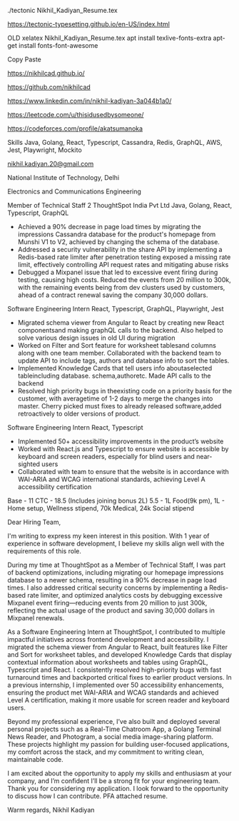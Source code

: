 ./tectonic Nikhil_Kadiyan_Resume.tex

https://tectonic-typesetting.github.io/en-US/index.html





OLD
xelatex Nikhil_Kadiyan_Resume.tex
apt install texlive-fonts-extra
apt-get install fonts-font-awesome


Copy Paste

https://nikhilcad.github.io/

https://github.com/nikhilcad

https://www.linkedin.com/in/nikhil-kadiyan-3a044b1a0/

https://leetcode.com/u/thisidusedbysomeone/

https://codeforces.com/profile/akatsumanoka

Skills
Java, Golang, React, Typescript, Cassandra, Redis, GraphQL, AWS, Jest, Playwright, Mockito

nikhil.kadiyan.20@gmail.com

National Institute of Technology, Delhi

Electronics and Communications Engineering

Member of Technical Staff 2
ThoughtSpot India Pvt Ltd
Java, Golang, React, Typescript, GraphQL
- Achieved a 90% decrease in page load times by migrating the impressions Cassandra database for the product's homepage from Munshi V1 to V2, achieved by changing the schema of the database.
- Addressed a security vulnerability in the share API by implementing a Redis-based rate limiter after penetration testing exposed a missing rate limit, effectively controlling API request rates and mitigating abuse risks
- Debugged a Mixpanel issue that led to excessive event firing during testing, causing high costs. Reduced the events from 20 million to 300k, with the remaining events being from dev clusters used by customers, ahead of a contract renewal saving the company 30,000 dollars.


Software Engineering Intern
React, Typescript, GraphQL, Playwright, Jest
- Migrated schema viewer from Angular to React by creating new React componentsand making graphQL calls to the backend. Also helped to solve various design issues in old UI during migration
- Worked on Filter and Sort feature for worksheet tablesand columns along with one team member. Collaborated with the backend team to update API to include tags, authors and database info to sort the tables.
- Implemented Knowledge Cards that tell users info aboutaselected tableincluding database. schema,authoretc. Made API calls to the backend
- Resolved high priority bugs in theexisting code on a priority basis for the customer, with averagetime of 1-2 days to merge the changes into master. Cherry picked must fixes to already released software,added retroactively to older versions of product.

Software Engineering Intern
React, Typescript
- Implemented 50+ accessibility improvements in the product’s website
- Worked with React.js and Typescript to ensure website is accessible by keyboard and screen readers, especially for blind users and near-sighted users
- Collaborated with team to ensure that the website is in accordance with WAI-ARIA and WCAG international standards, achieving Level A accessibility certification

Base - 11
CTC - 18.5 (Includes joining bonus 2L)
5.5 - 1L Food(9k pm), 1L - Home setup, Wellness stipend, 70k Medical, 24k Social stipend







Dear Hiring Team,

I'm writing to express my keen interest in this position. With 1 year of experience in software development, I believe my skills align well with the requirements of this role.

During my time at ThoughtSpot as a Member of Technical Staff, I was part of backend optimizations, including migrating our homepage impressions database to a newer schema, resulting in a 90% decrease in page load times. I also addressed critical security concerns by implementing a Redis-based rate limiter, and optimized analytics costs by debugging excessive Mixpanel event firing—reducing events from 20 million to just 300k, reflecting the actual usage of the product and saving 30,000 dollars in Mixpanel renewals.

As a Software Engineering Intern at ThoughtSpot, I contributed to multiple impactful initiatives across frontend development and accessibility. I migrated the schema viewer from Angular to React, built features like Filter and Sort for worksheet tables, and developed Knowledge Cards that display contextual information about worksheets and tables using GraphQL, Typescript and React. I consistently resolved high-priority bugs with fast turnaround times and backported critical fixes to earlier product versions. In a previous internship, I implemented over 50 accessibility enhancements, ensuring the product met WAI-ARIA and WCAG standards and achieved Level A certification, making it more usable for screen reader and keyboard users.

Beyond my professional experience, I’ve also built and deployed several personal projects such as a Real-Time Chatroom App, a Golang Terminal News Reader, and Photogram, a social media image-sharing platform. These projects highlight my passion for building user-focused applications, my comfort across the stack, and my commitment to writing clean, maintainable code.

I am excited about the opportunity to apply my skills and enthusiasm at your company, and I’m confident I’ll be a strong fit for your engineering team. Thank you for considering my application. I look forward to the opportunity to discuss how I can contribute. PFA attached resume.

Warm regards,
Nikhil Kadiyan
